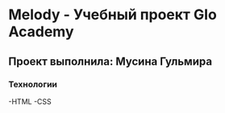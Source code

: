 # Melody - Учебный проект Glo Academy
## Проект выполнила: Мусина Гульмира
### Технологии
-HTML
-CSS
